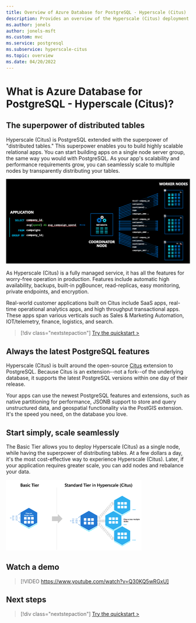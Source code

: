 ```yaml
---
title: Overview of Azure Database for PostgreSQL - Hyperscale (Citus)
description: Provides an overview of the Hyperscale (Citus) deployment option
ms.author: jonels
author: jonels-msft
ms.custom: mvc
ms.service: postgresql
ms.subservice: hyperscale-citus
ms.topic: overview
ms.date: 04/20/2022
---
```


# What is Azure Database for PostgreSQL - Hyperscale (Citus)?

## The superpower of distributed tables

Hyperscale (Citus) is PostgreSQL extended with the superpower of "distributed
tables." This superpower enables you to build highly scalable relational apps.
You can start building apps on a single node server group, the same way you
would with PostgreSQL. As your app's scalability and performance requirements
grow, you can seamlessly scale to multiple nodes by transparently distributing
your tables.

![distributed architecture](../media/overview-hyperscale/distributed.png)

As Hyperscale (Citus) is a fully managed service, it has all the features for
worry-free operation in production. Features include automatic high
availability, backups, built-in pgBouncer, read-replicas, easy monitoring,
private endpoints, and encryption.

Real-world customer applications built on Citus include SaaS apps, real-time
operational analytics apps, and high throughput transactional apps. These apps
span various verticals such as Sales & Marketing Automation, IOT/telemetry,
finance, logistics, and search.

> [!div class="nextstepaction"]
> [Try the quickstart >](quickstart-create-portal.md)

## Always the latest PostgreSQL features

Hyperscale (Citus) is built around the open-source
[Citus](https://github.com/citusdata/citus) extension to PostgreSQL. Because
Citus is an extension--not a fork--of the underlying database, it supports
the latest PostgreSQL versions within one day of their release.

Your apps can use the newest PostgreSQL features and extensions, such as
native partitioning for performance, JSONB support to store and query
unstructured data, and geospatial functionality via the PostGIS extension.
It's the speed you need, on the database you love.

## Start simply, scale seamlessly

The Basic Tier allows you to deploy Hyperscale (Citus) as a single node, while
having the superpower of distributing tables. At a few dollars a day, it's the
most cost-effective way to experience Hyperscale (Citus). Later, if your
application requires greater scale, you can add nodes and rebalance your data.

![graduating to standard tier](../media/overview-hyperscale/graduate.png)

## Watch a demo

> [!VIDEO https://www.youtube.com/watch?v=Q30KQ5wRGxU]

## Next steps

> [!div class="nextstepaction"]
> [Try the quickstart >](quickstart-create-portal.md)
